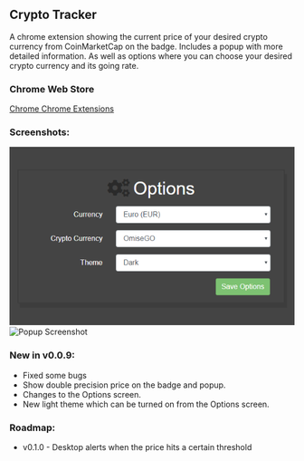## Crypto Tracker
A chrome extension showing the current price of your desired crypto currency from CoinMarketCap on the badge. Includes a popup with more detailed information. As well as options where you can choose your desired crypto currency and its going rate.

### Chrome Web Store
[Chrome Chrome Extensions](https://chrome.google.com/webstore/detail/crypto-tracker/oclnggnhbahdbgjoldcboibocfbligpi)

### Screenshots:

![Badge Screenshot](screenshots/screenshot-options.png)
![Popup Screenshot](screenshots/screenshot-popup.png)

### New in v0.0.9:
* Fixed some bugs
* Show double precision price on the badge and popup.
* Changes to the Options screen.
* New light theme which can be turned on from the Options screen.

### Roadmap:
- v0.1.0 - Desktop alerts when the price hits a certain threshold

